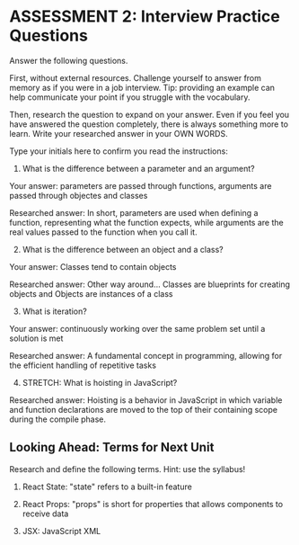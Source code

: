 # ASSESSMENT 2: Interview Practice Questions

Answer the following questions.

First, without external resources. Challenge yourself to answer from memory as if you were in a job interview. Tip: providing an example can help communicate your point if you struggle with the vocabulary.

Then, research the question to expand on your answer. Even if you feel you have answered the question completely, there is always something more to learn. Write your researched answer in your OWN WORDS.

Type your initials here to confirm you read the instructions:

1. What is the difference between a parameter and an argument?

Your answer: parameters are passed through functions, arguments are passed through objectes and classes

Researched answer: In short, parameters are used when defining a function, representing what the function expects, while arguments are the real values passed to the function when you call it.

2. What is the difference between an object and a class?

Your answer: Classes tend to contain objects

Researched answer: Other way around...   Classes are blueprints for creating objects and Objects are instances of a class

3. What is iteration?

Your answer: continuously working over the same problem set until a solution is met

Researched answer: A fundamental concept in programming, allowing for the efficient handling of repetitive tasks

4. STRETCH: What is hoisting in JavaScript?

Researched answer: 
Hoisting is a behavior in JavaScript in which variable and function declarations are moved to the top of their containing scope during the compile phase.

## Looking Ahead: Terms for Next Unit

Research and define the following terms. Hint: use the syllabus!

1. React State: "state" refers to a built-in feature

2. React Props: "props" is short for properties that allows components to receive data

3. JSX: JavaScript XML
